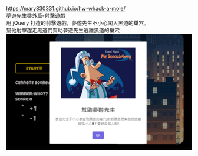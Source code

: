 https://mary830331.github.io/hw-whack-a-mole/<br>
夢遊先生番外篇-射擊遊戲<br>
用 jQuery 打造的射擊遊戲，夢遊先生不小心闖入黑道的巢穴。<br>幫他射擊趕走黑道們幫助夢遊先生逃離黑道的巢穴<br>
![GITHUB](https://github.com/mary830331/mary830331.github.io/blob/main/images/mr-snoozleberg.png)
